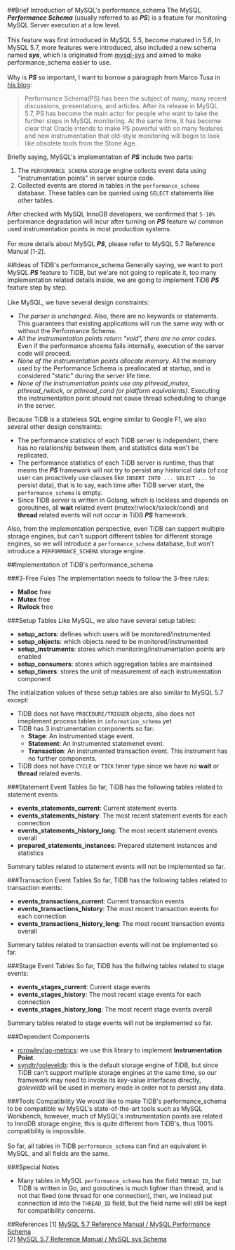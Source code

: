 ##Brief Introduction of MySQL's performance_schema
The MySQL ***Performance Schema*** (usually referred to as ***PS***) is a feature for monitoring MySQL Server execution at a low level. 
<br/><br/>
This feature was first introduced in MySQL 5.5, become matured in 5.6, In MySQL 5.7, more features were introduced, also included a new schema named ***sys***, which is originated from [mysql-sys](https://github.com/mysql/mysql-sys) and aimed to make performance_schema easier to use. 
<br/><br/>
Why is ***PS*** so important, I want to borrow a paragraph from Marco Tusa in [his blog](http://www.pythian.com/blog/part-1-how-to-effectively-use-a-performance-schema/):
> Performance Schema(PS) has been the subject of many, many recent discussions, presentations, and
articles. After its release in MySQL 5.7, PS has become the main actor for people who want to take the further steps in MySQL monitoring. At the same time, it has become clear that Oracle intends to make PS powerful with so many features and new instrumentation that old-style monitoring will begin to look like obsolete tools from the Stone Age.

Briefly saying, MySQL's implementation of ***PS*** include two parts:

1. The `PERFORMANCE_SCHEMA` storage engine collects event data using "instrumentation points" in server source code.
2. Collected events are stored in tables in the `performance_schema` database. These tables can be queried using `SELECT` statements like other tables.

After checked with MySQL InnoDB developers, we confirmed that `5-10%` performance degradation will incur after turning on ***PS*** feature w/ common used instrumentation points in most production systems.
<br/><br/>
For more details about MySQL ***PS***, please refer to MySQL 5.7 Reference Manual [1-2].

##Ideas of TiDB's performance_schema
Generally saying, we want to port MySQL ***PS*** feature to TiDB, but we'are not going to replicate it, too many implementation related details inside, we are going to implement TiDB ***PS*** feature step by step.
<br/><br/>
Like MySQL, we have several design constraints:

* *The parser is unchanged*. Also, there are no keywords or statements. This guarantees that existing applications will run the same way with or without the Performance Schema.
* *All the instrumentation points return "void", there are no error codes*. Even if the performance shcema fails internally, execution of the server code will proceed.
* *None of the instrumentation points allocate memory*. All the memory used by the Performance Schema is preallocated at startup, and is considered "static" during the server life time.
* *None of the instrumentation points use any pthread_mutex, pthread_rwlock, or pthread_cond (or platform equivalents)*. Executing the instrumentation point should not cause thread scheduling to change in the server.

Because TiDB is a stateless SQL engine similar to Google F1, we also several other design constraints:

* The performance statistics of each TiDB server is independent, there has no relationship between them, and statistics data won't be replicated.
* The performance statistics of each TiDB server is runtime, thus that means the ***PS*** framework will not try to persist any historical data (of coz user can proactively use clauses like `INSERT INTO ... SELECT ...` to persist data), that is to say, each time after TiDB server start, the `performance_schema` is empty.
* Since TiDB server is written in Golang, which is lockless and depends on goroutines, all **wait** related event (mutex/rwlock/sxlock/cond) and **thread** related events will not occur in TiDB ***PS*** framework.

Also, from the implementation perspective, even TiDB can support multiple storage engines, but can't support different tables for different storage engines, so we will introduce a `performance_schema` database, but won't introduce a `PERFORMANCE_SCHEMA` storage engine.

##Implementation of TiDB's performance_schema

###3-Free Fules
The implementation needs to follow the 3-free rules:

* **Malloc** free
* **Mutex** free
* **Rwlock** free

###Setup Tables
Like MySQL, we also have several setup tables:

* **setup_actors**: defines which users will be monitored/instrumented
* **setup_objects**: which objects need to be monitored/instrumented
* **setup_instruments**: stores which monitoring/instrumentation points are enabled
* **setup_consumers**: stores which aggregation tables are maintained
* **setup_timers**: stores the unit of measurement of each instrumentation component

The initialization values of these setup tables are also similar to MySQL 5.7 except:

* TiDB does not have `PROCEDURE/TRIGGER` objects, also does not imeplement process tables in `information_schema` yet
* TiDB has 3 instrumentation components so far:
	* **Stage**: An instrumented stage event.
	* **Statement**: An instrumented statemenet event.
	* **Transaction**: An instrumented transaction event. This instrument has no further components.
* TiDB does not have `CYCLE` or `TICK` timer type since we have no **wait** or **thread** related events.

###Statement Event Tables
So far, TiDB has the following tables related to statement events:

* **events\_statements\_current**: Current statement events
* **events\_statements\_history**: The most recent statement events for each connection
* **events\_statements\_history\_long**: The most recent statement events overall
* **prepared\_statements_instances**: Prepared statement instances and statistics

Summary tables related to statement events will not be implemented so far.

###Transaction Event Tables
So far, TiDB has the following tables related to transaction events:

* **events\_transactions\_current**: Current transaction events
* **events\_transactions\_history**: The most recent transaction events for each connection
* **events\_transactions\_history\_long**: The most recent transaction events overall

Summary tables related to transaction events will not be implemented so far.

###Stage Event Tables
So far, TiDB has the follwing tables related to stage events:

* **events\_stages\_current**: Current stage events
* **events\_stages\_history**: The most recent stage events for each connection
* **events\_stages\_history\_long**: The most recent stage events overall

Summary tables related to stage events will not be implemented so far.

###Dependent Components
* [rcrowley/go-metrics](https://github.com/rcrowley/go-metrics): we use this library to implement **Instrumentation Point**.
* [syndtr/goleveldb](https://github.com/syndtr/goleveldb): this is the default storage engine of TiDB, but since TiDB can't support multiple storage engines at the same time, so our framework may need to invoke its key-value interfaces directly, *goleveldb* will be used in memory mode in order not to persist any data.

###Tools Compatibility
We would like to make TiDB's performance_schema to be compatible w/ MySQL's state-of-the-art tools such as MySQL Workbench, however, much of MySQL's instrumentation points are related to InnoDB storage engine, this is quite different from TiDB's, thus 100% compatibility is impossible.
<br/><br/>
So far, all tables in TiDB `performance_schema` can find an equivalent in MySQL, and all fields are the same.

###Special Notes
* Many tables in MySQL `performance_schema` has the field `THREAD_ID`, but TiDB is written in Go, and goroutines is much lighter than thread, and is not that fixed (one thread for one connection), then, we instead put connection id into the `THREAD_ID` field, but the field name will still be kept for compatibility concerns.

##References
[1] [MySQL 5.7 Reference Manual  /  MySQL Performance Schema](http://dev.mysql.com/doc/refman/5.7/en/performance-schema.html)
<br/>
[2] [MySQL 5.7 Reference Manual  /  MySQL sys Schema](http://dev.mysql.com/doc/refman/5.7/en/sys-schema.html)

